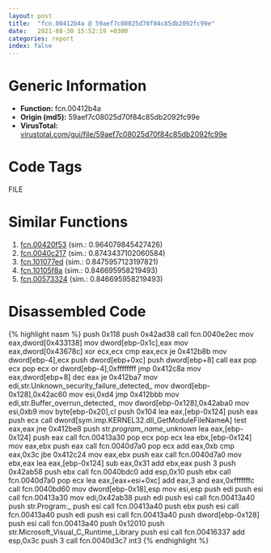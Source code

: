 ```yaml
---
layout: post
title:  "fcn.00412b4a @ 59aef7c08025d70f84c85db2092fc99e"
date:   2021-08-30 15:52:19 +0300
categories: report
index: false
---
```


# Generic Information
- **Function:** fcn.00412b4a
- **Origin (md5):** 59aef7c08025d70f84c85db2092fc99e
- **VirusTotal:** [virustotal.com/gui/file/59aef7c08025d70f84c85db2092fc99e][virustotal_ref]

# Code Tags
<span class="tag" id="FILE">FILE</span>


# Similar Functions

1. [fcn.00420f53][similar_1_ref] (sim.: 0.964079845427426)
2. [fcn.0040c217][similar_2_ref] (sim.: 0.8743437102060584)
3. [fcn.101077ed][similar_3_ref] (sim.: 0.8475957123197821)
4. [fcn.10105f8a][similar_4_ref] (sim.: 0.846695958219493)
5. [fcn.00573324][similar_5_ref] (sim.: 0.846695958219493)


# Disassembled Code

{% highlight nasm %}
push 0x118
push 0x42ad38
call fcn.0040e2ec
mov eax,dword[0x433138]
mov dword[ebp-0x1c],eax
mov eax,dword[0x43678c]
xor ecx,ecx
cmp eax,ecx
je 0x412b8b
mov dword[ebp-4],ecx
push dword[ebp+0xc]
push dword[ebp+8]
call eax
pop ecx
pop ecx
or dword[ebp-4],0xffffffff
jmp 0x412c8a
mov eax,dword[ebp+8]
dec eax
je 0x412ba7
mov edi,str.Unknown_security_failure_detected_
mov dword[ebp-0x128],0x42ac60
mov esi,0xd4
jmp 0x412bbb
mov edi,str.Buffer_overrun_detected_
mov dword[ebp-0x128],0x42aba0
mov esi,0xb9
mov byte[ebp-0x20],cl
push 0x104
lea eax,[ebp-0x124]
push eax
push ecx
call dword[sym.imp.KERNEL32.dll_GetModuleFileNameA]
test eax,eax
jne 0x412be8
push str._program_name_unknown_
lea eax,[ebp-0x124]
push eax
call fcn.00413a30
pop ecx
pop ecx
lea ebx,[ebp-0x124]
mov eax,ebx
push eax
call fcn.0040d7a0
pop ecx
add eax,0xb
cmp eax,0x3c
jbe 0x412c24
mov eax,ebx
push eax
call fcn.0040d7a0
mov ebx,eax
lea eax,[ebp-0x124]
sub eax,0x31
add ebx,eax
push 3
push 0x42ab58
push ebx
call fcn.0040bdc0
add esp,0x10
push ebx
call fcn.0040d7a0
pop ecx
lea eax,[eax+esi+0xc]
add eax,3
and eax,0xfffffffc
call fcn.0040bd60
mov dword[ebp-0x18],esp
mov esi,esp
push edi
push esi
call fcn.00413a30
mov edi,0x42ab38
push edi
push esi
call fcn.00413a40
push str.Program:_
push esi
call fcn.00413a40
push ebx
push esi
call fcn.00413a40
push edi
push esi
call fcn.00413a40
push dword[ebp-0x128]
push esi
call fcn.00413a40
push 0x12010
push str.Microsoft_Visual_C_Runtime_Library
push esi
call fcn.00416337
add esp,0x3c
push 3
call fcn.0040d3c7
int3
{% endhighlight %}


[similar_1_ref]: /report/fcn.00420f53@1123b7aa5760238fe93045e585b8234c
[similar_2_ref]: /report/fcn.0040c217@44e1ffcf4e71f4505c09d520fd75f1e4
[similar_3_ref]: /report/fcn.101077ed@89dc67d2f980e8488f97b1bf8cb24258
[similar_4_ref]: /report/fcn.10105f8a@89dc67d2f980e8488f97b1bf8cb24258
[similar_5_ref]: /report/fcn.00573324@c60344b51fa39a329b92557d24ff7670
[virustotal_ref]: https://www.virustotal.com/gui/file/59aef7c08025d70f84c85db2092fc99e